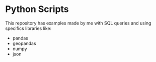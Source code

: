 # Python Scripts

This repository has examples made by me with SQL queries and using specifics libraries like:
- pandas
- geopandas
- numpy
- json
